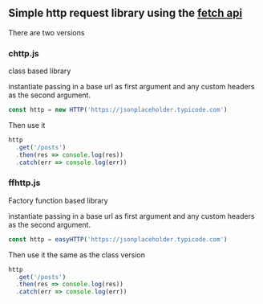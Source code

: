 ## Simple http request library using the [fetch api](https://developer.mozilla.org/en-US/docs/Web/API/Fetch_API)

There are two versions

### chttp.js

class based library

instantiate passing in a base url as first argument and any custom headers as the second argument.

```js
const http = new HTTP('https://jsonplaceholder.typicode.com')
```

Then use it

```js
http
  .get('/posts')
  .then(res => console.log(res))
  .catch(err => console.log(err))
```

### ffhttp.js

Factory function based library

instantiate passing in a base url as first argument and any custom headers as the second argument.

```js
const http = easyHTTP('https://jsonplaceholder.typicode.com')
```

Then use it the same as the class version

```js
http
  .get('/posts')
  .then(res => console.log(res))
  .catch(err => console.log(err))
```

